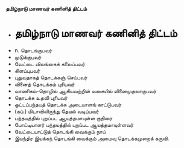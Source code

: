 **தமிழ்நாடு மாணவர் கணினித் திட்டம்**
- # தமிழ்நாடு மாணவர் கணினித் திட்டம்
- n. தொடங்குபவர்
- முடுக்குபவர்
- வேட்டை விலங்கைக் கலைப்பவர்
- கிளப்புபவர்
- புதுவதாகத் தொடக்கஞ் செய்பவர்
- வினைத் தொடக்கம் புரிபவர்
- வாணிகம்-தொழில் ஆகியவற்றின் வகையில் வினைமுதலாகுபவர்
- தொடக்க உதவி புரிபவர்
- ஓட்டப்பந்தயத் தொடக்க அடையாளங் காட்டுபவர்
- (கப்.) மிடாவிலிருந்து தேயல் வடிப்பவர்
- பந்தயத்தில் புறப்பட ஆயத்தமாயுள்ள குதிரை
- போட்டியாளர் பந்தயத்தில் புறப்பட ஆயத்தமாயுள்ளவர்
- வேட்டையாட்டுத் தொடங்கி வைக்கும் நாய்
- இயந்திர இயக்கந் தொடங்கி வைக்கும் அமைவு தொடக்கமுறைக் கருவி.

